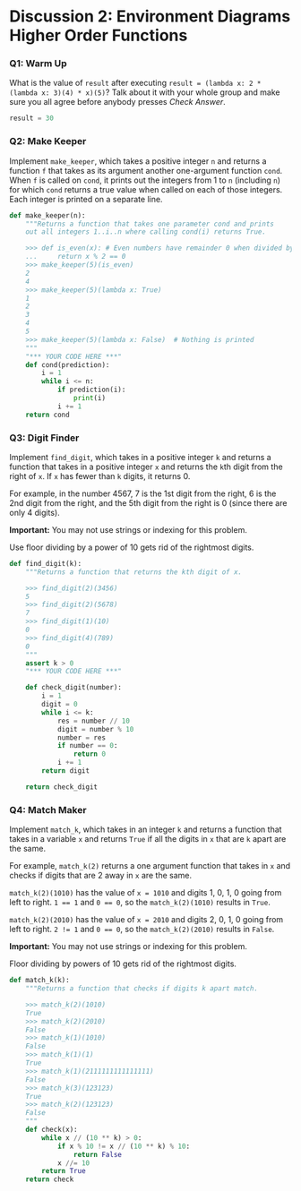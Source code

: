 # Discussion 2: Environment Diagrams Higher Order Functions

### Q1: Warm Up

What is the value of `result` after executing `result = (lambda x: 2 * (lambda x: 3)(4) * x)(5)`? Talk about it with your whole group and make sure you all agree before anybody presses *Check Answer*.

```python
result = 30
```

### Q2: Make Keeper

Implement `make_keeper`, which takes a positive integer `n` and returns a function `f` that takes as its argument another one-argument function `cond`. When `f` is called on `cond`, it prints out the integers from 1 to `n` (including `n`) for which `cond` returns a true value when called on each of those integers. Each integer is printed on a separate line.

```python
def make_keeper(n):
    """Returns a function that takes one parameter cond and prints
    out all integers 1..i..n where calling cond(i) returns True.

    >>> def is_even(x): # Even numbers have remainder 0 when divided by 2.
    ...     return x % 2 == 0
    >>> make_keeper(5)(is_even)
    2
    4
    >>> make_keeper(5)(lambda x: True)
    1
    2
    3
    4
    5
    >>> make_keeper(5)(lambda x: False)  # Nothing is printed
    """
    "*** YOUR CODE HERE ***"
    def cond(prediction):
        i = 1
        while i <= n:
            if prediction(i):
                print(i)
            i += 1
    return cond
```

### Q3: Digit Finder

Implement `find_digit`, which takes in a positive integer `k` and returns a function that takes in a positive integer `x` and returns the `k`th digit from the right of `x`. If `x` has fewer than `k` digits, it returns 0.

For example, in the number 4567, 7 is the 1st digit from the right, 6 is the 2nd digit from the right, and the 5th digit from the right is 0 (since there are only 4 digits).

**Important:** You may not use strings or indexing for this problem.

Use floor dividing by a power of 10 gets rid of the rightmost digits.

```python
def find_digit(k):
    """Returns a function that returns the kth digit of x.

    >>> find_digit(2)(3456)
    5
    >>> find_digit(2)(5678)
    7
    >>> find_digit(1)(10)
    0
    >>> find_digit(4)(789)
    0
    """
    assert k > 0
    "*** YOUR CODE HERE ***"

    def check_digit(number):
        i = 1
        digit = 0
        while i <= k:
            res = number // 10
            digit = number % 10
            number = res
            if number == 0:
                return 0
            i += 1
        return digit

    return check_digit
```

### Q4: Match Maker

Implement `match_k`, which takes in an integer `k` and returns a function that takes in a variable `x` and returns `True` if all the digits in `x` that are `k` apart are the same.

For example, `match_k(2)` returns a one argument function that takes in `x` and checks if digits that are 2 away in `x` are the same.

`match_k(2)(1010)` has the value of `x = 1010` and digits 1, 0, 1, 0 going from left to right. `1 == 1` and `0 == 0`, so the `match_k(2)(1010)` results in `True`.

`match_k(2)(2010)` has the value of `x = 2010` and digits 2, 0, 1, 0 going from left to right. `2 != 1` and `0 == 0`, so the `match_k(2)(2010)` results in `False`.

**Important:** You may not use strings or indexing for this problem.

Floor dividing by powers of 10 gets rid of the rightmost digits.

```python
def match_k(k):
    """Returns a function that checks if digits k apart match.

    >>> match_k(2)(1010)
    True
    >>> match_k(2)(2010)
    False
    >>> match_k(1)(1010)
    False
    >>> match_k(1)(1)
    True
    >>> match_k(1)(2111111111111111)
    False
    >>> match_k(3)(123123)
    True
    >>> match_k(2)(123123)
    False
    """
    def check(x):
        while x // (10 ** k) > 0:
            if x % 10 != x // (10 ** k) % 10:
                return False
            x //= 10
        return True
    return check
```

